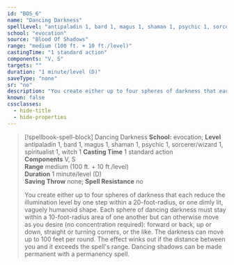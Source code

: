 ```yaml
---
id: "BOS_6"
name: "Dancing Darkness"
spellLevel: "antipaladin 1, bard 1, magus 1, shaman 1, psychic 1, sorcerer/wizard 1, spiritualist 1, witch 1"
school: "evocation"
source: "Blood Of Shadows"
range: "medium (100 ft. + 10 ft./level)"
castingTime: "1 standard action"
components: "V, S"
targets: ""
duration: "1 minute/level (D)"
saveType: "none"
sr: "no"
description: "You create either up to four spheres of darkness that each reduce the illumination level by one step within a 20-foot-radius, or one dimly lit, vaguely humanoid shape. Each sphere of dancing darkness must stay within a 10-foot-radius area of one another but can otherwise move as you desire (no concentration required): forward or back, up or down, straight or turning corners, or the like. The darkness can move up to 100 feet per round. The effect winks out if the distance between you and it exceeds the spell's range.  Dancing shadows can be made permanent with a permanency spell."
known: false
cssclasses:
  - hide-title
  - hide-properties
---
```


> [!spellbook-spell-block] Dancing Darkness
> **School:** evocation; **Level** antipaladin 1, bard 1, magus 1, shaman 1, psychic 1, sorcerer/wizard 1, spiritualist 1, witch 1
> **Casting Time** 1 standard action  
> **Components** V, S  
> **Range** medium (100 ft. + 10 ft./level)  
> **Duration** 1 minute/level (D)  
> **Saving Throw** none; **Spell Resistance** no
> 
> You create either up to four spheres of darkness that each reduce the illumination level by one step within a 20-foot-radius, or one dimly lit, vaguely humanoid shape. Each sphere of dancing darkness must stay within a 10-foot-radius area of one another but can otherwise move as you desire (no concentration required): forward or back, up or down, straight or turning corners, or the like. The darkness can move up to 100 feet per round. The effect winks out if the distance between you and it exceeds the spell's range.  Dancing shadows can be made permanent with a permanency spell.